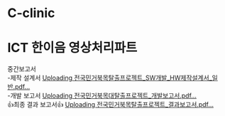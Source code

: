 # C-clinic
# ICT 한이음 영상처리파트
중간보고서 <br/>
-제작 설계서
[Uploading 전국민거북목탈출프로젝트_SW개발_HW제작설계서_일반.pdf…]()
<br/>
-개발 보고서
[Uploading 전국민거북목대탈출프로젝트_개발보고서.pdf…]()
<br/>
👍최종 결과 보고서👍
[Uploading 전국민거북목탈출프로젝트_결과보고서.pdf…]()

